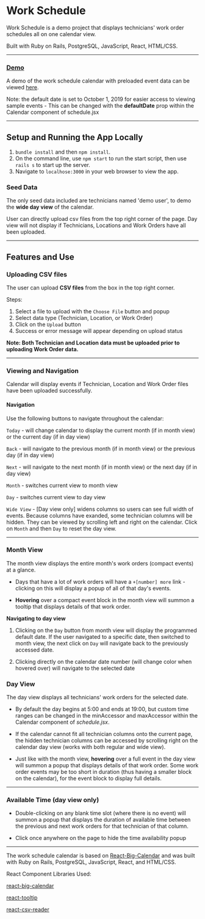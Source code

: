 # Work Schedule

Work Schedule is a demo project that displays technicians' work order schedules all on one calendar view.

Built with Ruby on Rails, PostgreSQL, JavaScript, React, HTML/CSS.


---
### [Demo](https://work-order-schedule.herokuapp.com/)

A demo of the work schedule calendar with preloaded event data can be viewed [here](https://work-order-schedule.herokuapp.com/).

Note: the default date is set to October 1, 2019 for easier access to viewing sample events
	- This can be changed with the **defaultDate** prop within the Calendar component of schedule.jsx 
	
---	


Setup and Running the App Locally
---

1. ``bundle install`` and then ``npm install``.
2. On the command line, use ``npm start`` to run the start script, then use ``rails s`` to start up the server.
3. Navigate to ``localhose:3000`` in your web browser to view the app.


### Seed Data
The only seed data included are technicians named 'demo user', to demo the **wide day view** of the calendar. 

User can directly upload csv files from the top right corner of the page. Day view will not display if Technicians, Locations and Work Orders have all been uploaded.


---




Features and Use
---

### Uploading CSV files

The user can upload **CSV files** from the box in the top right corner.

Steps:

1) Select a file to upload with the ``Choose File`` button and popup
2) Select data type (Technician, Location, or Work Order)
3) Click on the ``Upload`` button
4) Success or error message will appear depending on upload status

**Note: Both Technician and Location data must be uploaded prior to uploading Work Order data.**


---  



### Viewing and Navigation

Calendar will display events if Technician, Location and Work Order files have been uploaded successfully.


#### Navigation


Use the following buttons to navigate throughout the calendar:

``Today`` - will change calendar to display the current month (if in month view) or the current day (if in day view)

``Back`` - will navigate to the previous month (if in month view) or the previous day (if in day view)

``Next`` - will navigate to the next month (if in month view) or the next day (if in day view)


``Month`` - switches current view to month view

``Day`` - switches current view to day view

``Wide View`` - [Day view only] widens columns so users can see full width of events. Because columns have exanded, some technician columns will be hidden. They can be viewed by scrolling left and right on the calendar. Click on ``Month`` and then ``Day`` to reset the day view.


---

### Month View



The month view displays the entire month's work orders (compact events) at a glance. 
- Days that have a lot of work orders will have a ``+[number] more`` link - clicking on this will display a popup of all of that day's events.

- **Hovering** over a compact event block in the month view will summon a tooltip that displays details of that work order.


**Navigating to day view** 

1. Clicking on the ``Day`` button from month view will display the programmed default date. If the user navigated to a specific date, then switched to month view, the next click on ``Day`` will navigate back to the previously accessed date.

2. Clicking directly on the calendar date number (will change color when hovered over) will navigate to the selected date



### Day View

The day view displays all technicians' work orders for the selected date. 


- By default the day begins at 5:00 and ends at 19:00, but custom time ranges can be changed in the minAccessor and maxAccessor within the Calendar component of _schedule.jsx_.


- If the calendar cannot fit all technician columns onto the current page, the hidden technician columns can be accessed by scrolling right on the calendar day view (works with both regular and wide view).


- Just like with the month view, **hovering** over a full event in the day view will summon a popup that displays details of that work order. Some work order events may be too short in duration (thus having a smaller block on the calendar), for the event block to display full details.

---

### Available Time (day view only)

- Double-clicking on any blank time slot (where there is no event) will summon a popup that displays the duration of available time between the previous and next work orders for that technician of that column.

- Click once anywhere on the page to hide the time availability popup





---

The work schedule calendar is based on [React-Big-Calendar](https://github.com/jquense/react-big-calendar#react-big-calendar) and was built with Ruby on Rails, PostgreSQL, JavaScript, React, and HTML/CSS.


React Component Libraries Used:

[react-big-calendar](https://github.com/jquense/react-big-calendar#react-big-calendar)

[react-tooltip](https://www.npmjs.com/package/react-tooltip)

[react-csv-reader](https://www.npmjs.com/package/react-csv-reader)







